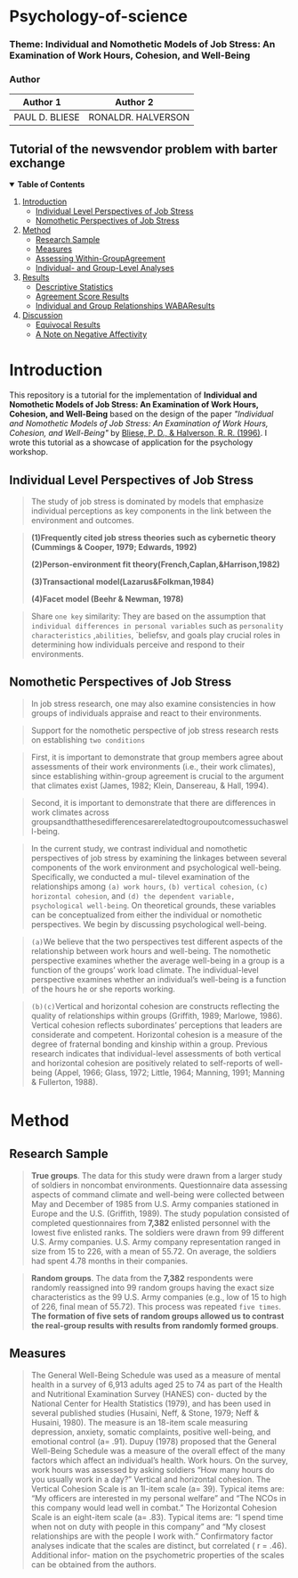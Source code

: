 # Psychology-of-science
### Theme: Individual and Nomothetic Models of Job Stress: An Examination of Work Hours, Cohesion, and Well-Being



### **Author**
| Author 1      |     Author 2       | 
| :-----------:|:-----------:   |
|  PAUL D. BLIESE |  RONALDR. HALVERSON |        

## Tutorial of the newsvendor problem with barter exchange  
<details open="open">
  <summary><b>Table of Contents</b></summary>
  <ol>
    <li>
      <a href="#Introduction">Introduction</a>
      <ul>
        <li><a href="#Individual Level Perspectives of Job Stress">Individual Level Perspectives of Job Stress</a></li>
        <li><a href="#Nomothetic Perspectives of Job Stress">Nomothetic Perspectives of Job Stress</a></li>
    </li>
      </ul>
    <li>
      <a href="#Method">Method</a>
      <ul>
        <li><a href="#Research Sample">Research Sample</a></li>
        <li><a href="#Measures">Measures</a></li>
        <li><a href="#Assessing Within-GroupAgreement">Assessing Within-GroupAgreement</a></li>
        <li><a href="#Individual- and Group-Level Analyses">Individual- and Group-Level Analyses</a></li>
    </li>
      </ul>
    <li>
      <a href="#Results">Results</a>
      <ul>
        <li><a href="#Descriptive Statistics">Descriptive Statistics</a></li>
        <li><a href="#Agreement Score Results">Agreement Score Results</a></li>
        <li><a href="#Individual and Group Relationships WABAResults">Individual and Group Relationships WABAResults</a></li>
    </li>
      </ul>
    <li>
      <a href="#Discussion">Discussion</a>
      <ul>
        <li><a href="#Equivocal Results">Equivocal Results</a></li>
        <li><a href="#A Note on Negative Affectivity">A Note on Negative Affectivity</a></li>
</ol>
</details>
      
# __Introduction__
This repository is a tutorial for the implementation of __Individual and Nomothetic Models of Job Stress: An Examination of Work Hours, Cohesion, and Well-Being__ based on the design of the paper _"Individual and Nomothetic Models of Job Stress: An Examination of Work Hours, Cohesion, and Well-Being"_  by [Bliese, P. D., & Halverson, R. R. (1996)]("[https://www.sciencedirect.com/science/article/abs/pii/S0925527313001837?via%3Dihub](https://psycnet.apa.org/record/1996-05414-004)"). I wrote this tutorial as a showcase of application for the psychology workshop.

## __Individual Level Perspectives of Job Stress__
> The study of job stress is dominated by models that emphasize individual perceptions as key components in the link between the environment and outcomes.

> __(1)Frequently cited job stress theories such as cybernetic theory (Cummings & Cooper, 1979; Edwards, 1992)__
> 
> __(2)Person-environment fit theory(French,Caplan,&Harrison,1982)__
> 
> __(3)Transactional model(Lazarus&Folkman,1984)__
> 
> __(4)Facet model (Beehr & Newman, 1978)__ 


> Share `one key` similarity: They are based on the assumption that `individual differences in personal variables` such as `personality characteristics` ,`abilities`, `beliefsv, and goals play crucial roles in determining how individuals perceive and respond to their environments. 

## __Nomothetic Perspectives of Job Stress__
> In job stress research, one may also examine consistencies in how groups of individuals appraise and react to their environments.

> Support for the nomothetic perspective of job stress research rests on establishing `two conditions`

>First, it is important to demonstrate that group members agree about assessments of their work environments (i.e., their work climates), since establishing within-group agreement is crucial to the argument that climates exist (James, 1982; Klein, Dansereau, & Hall, 1994).

>Second, it is important to demonstrate that there are differences in work climates across groupsandthatthesedifferencesarerelatedtogroupoutcomessuchaswell-being.

>In the current study, we contrast individual and nomothetic perspectives of job stress by examining the linkages between several components of the work environment and psychological well-being. Specifically, we conducted a mul- tilevel examination of the relationships among `(a) work hours`, `(b) vertical cohesion`, `(c) horizontal cohesion`, and `(d) the dependent variable, psychological well-being`. On theoretical grounds, these variables can be conceptualized from either the individual or nomothetic perspectives. We begin by discussing psychological well-being.

>`(a)`We believe that the two perspectives test different aspects of the relationship between work hours and well-being. The nomothetic perspective examines whether the average well-being in a group is a function of the groups’ work load climate. The individual-level perspective examines whether an individual’s well-being is a function of the hours he or she reports working.

>`(b)(c)`Vertical and horizontal cohesion are constructs reflecting the quality of relationships within groups (Griffith, 1989; Marlowe, 1986). Vertical cohesion reflects subordinates’ perceptions that leaders are considerate and competent. Horizontal cohesion is a measure of the degree of fraternal bonding and kinship within a group. Previous research indicates that individual-level assessments of both vertical and horizontal cohesion are positively related to self-reports of well-being (Appel, 1966; Glass, 1972; Little, 1964; Manning, 1991; Manning & Fullerton, 1988).

# __Ｍethod__

## __Research Sample__
> __True groups__. The data for this study were drawn from a larger study of soldiers in noncombat environments. Questionnaire data assessing aspects of command climate and well-being were collected between May and December of 1985 from U.S. Army companies stationed in Europe and the U.S. (Griffith, 1989). The study population consisted of completed questionnaires from __7,382__ enlisted personnel with the lowest five enlisted ranks. The soldiers were drawn from 99 different U.S. Army companies. U.S. Army company representation ranged in size from 15 to 226, with a mean of 55.72. On average, the soldiers had spent 4.78 months in their companies.

>__Random groups__. The data from the __7,382__ respondents were randomly reassigned into 99 random groups having the exact size characteristics as the 99 U.S. Army companies (e.g., low of 15 to high of 226, final mean of 55.72). This process was repeated `five times`. __The formation of five sets of random groups allowed us to contrast the real-group results with results from randomly formed groups__.

## __Measures__
>The General Well-Being Schedule was used as a measure of mental health in a survey of 6,913 adults aged 25 to 74 as part of the Health and Nutritional Examination Survey (HANES) con- ducted by the National Center for Health Statistics (1979), and has been used in several published studies (Husaini, Neff, & Stone, 1979; Neff & Husaini, 1980). The measure is an 18-item scale measuring depression, anxiety, somatic complaints, positive well-being, and emotional control (a= .91). Dupuy (1978) proposed that the General Well-Being Schedule was a measure of the overall effect of the many factors which affect an individual’s health.
Work hours. On the survey, work hours was assessed by asking soldiers “How many hours do you usually work in a day?”
Vertical and horizontal cohesion. The Vertical Cohesion Scale is an 1l-item scale (a= 39). Typical items are: “My officers are interested in my personal welfare” and “The NCOs in this company would lead well in combat.” The Horizontal Cohesion Scale is an eight-item scale (a= .83). Typical items are: “I spend time when not on duty with people in this company” and “My closest relationships are with the people I work with.” Confirmatory factor analyses indicate that the scales are distinct, but correlated ( r = .46). Additional infor- mation on the psychometric properties of the scales can be obtained from the authors.
